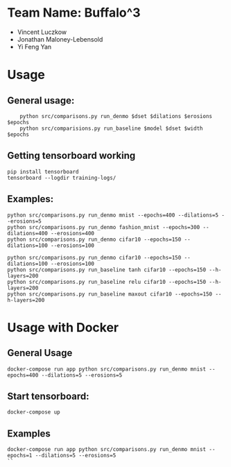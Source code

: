 # Team Name: Buffalo^3     
- Vincent Luczkow           
- Jonathan Maloney-Lebensold
- Yi Feng Yan               

# Usage

## General usage:
```
    python src/comparisons.py run_denmo $dset $dilations $erosions $epochs
    python src/comparisions.py run_baseline $model $dset $width $epochs
```   

## Getting tensorboard working
```
pip install tensorboard
tensorboard --logdir training-logs/
```

## Examples:
```
python src/comparisons.py run_denmo mnist --epochs=400 --dilations=5 --erosions=5
python src/comparisons.py run_denmo fashion_mnist --epochs=300 --dilations=400 --erosions=400
python src/comparisons.py run_denmo cifar10 --epochs=150 --dilations=100 --erosions=100
```

```
python src/comparisons.py run_denmo cifar10 --epochs=150 --dilations=100 --erosions=100
python src/comparisons.py run_baseline tanh cifar10 --epochs=150 --h-layers=200
python src/comparisons.py run_baseline relu cifar10 --epochs=150 --h-layers=200
python src/comparisons.py run_baseline maxout cifar10 --epochs=150 --h-layers=200
```

# Usage with Docker

## General Usage
```
docker-compose run app python src/comparisons.py run_denmo mnist --epochs=400 --dilations=5 --erosions=5
```

## Start tensorboard:
```
docker-compose up
```

## Examples
```
docker-compose run app python src/comparisons.py run_denmo mnist --epochs=1 --dilations=5 --erosions=5
``